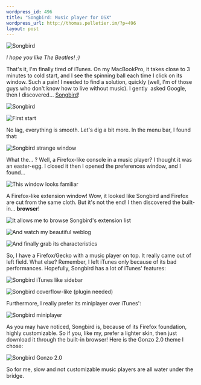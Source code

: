 ```yaml
--- 
wordpress_id: 496
title: "Songbird: Music player for OSX"
wordpress_url: http://thomas.pelletier.im/?p=496
layout: post
---
```


![Songbird](/assets/images/posts/Capture-d\342%80%99\303\251cran-2010-02-04-\303\240-20.02.35.png)

*I hope you like The Beatles! ;)*

That's it, I'm finally tired of iTunes. On my MacBookPro, it takes close to
3 minutes to cold start, and I see the spinning ball each time I click on its
window. Such a pain! I needed to find a solution, quickly (well, I'm of those
guys who don't know how to live without music). I gently  asked Google, then
I discovered... [Songbird](http://www.getsongbird.com/)!

![Songbird](/assets/images/posts/songbird.png)

![First start](/assets/images/posts/Capture-d’écran-2010-02-04-à-19.11.59-300x240.png)

No lag, everything is smooth. Let's dig a bit more. In the menu bar, I found
that:

![Songbird strange window](/assets/images/posts/Capture-d’écran-2010-02-04-à-19.12.12-300x233.png)

What the... ? Well, a Firefox-like console in a music player? I thought it was
an easter-egg. I closed it then I opened the preferences window, and I found...

![This window looks familiar](/assets/images/posts/Capture-d’écran-2010-02-04-à-19.13.24-300x222.png)

A Firefox-like extension window! Wow, it looked like Songbird and Firefox are
cut from the same cloth. But it's not the end! I then discovered the
built-in... **browser**!

![It allows me to browse Songbird&#39;s extension list](/assets/images/posts/Capture-d’écran-2010-02-04-à-19.18.39-300x240.png)

![And watch my beautiful weblog](/assets/images/posts/Capture-d’écran-2010-02-04-à-19.19.06-300x240.png)

![And finally grab its characteristics  ](/assets/images/posts/Capture-d’écran-2010-02-04-à-19.20.28-300x240.png)

So, I have a Firefox/Gecko with a music player on top. It really came out of
left field. What else? Remember, I left iTunes only because of its bad
performances. Hopefully, Songbird has a lot of iTunes' features:

![Songbird iTunes like sidebar](/assets/images/posts/Capture-d’écran-2010-02-04-à-19.17.32-300x292.png)

![Songbird coverflow-like (plugin needed)](/assets/images/posts/Capture-d’écran-2010-02-04-à-19.09.52-300x240.png)

Furthermore, I really prefer its miniplayer over iTunes':

![Songbird miniplayer](/assets/images/posts/Capture-d’écran-2010-02-04-à-19.15.07-299x65.png)

As you may have noticed, Songbird is, because of its Firefox foundation, highly
customizable. So if you, like my, prefer a lighter skin, then just download it
through the built-in browser! Here is the Gonzo 2.0 theme I chose:

![Songbird Gonzo 2.0](/assets/images/posts/Capture-d’écran-2010-02-04-à-19.23.40-300x222.png)

So for me, slow and not customizable music players are all water under the
bridge.
